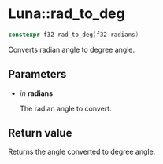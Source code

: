 # Luna::rad_to_deg

```c++
constexpr f32 rad_to_deg(f32 radians)
```

Converts radian angle to degree angle. 



## Parameters
* *in* **radians**

    The radian angle to convert. 

## Return value
Returns the angle converted to degree angle. 

